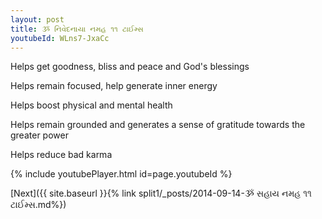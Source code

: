 ```yaml
---
layout: post
title: ૐ નિવેદનાયા નમહ ૧૧ ટાઈમ્સ
youtubeId: WLns7-JxaCc
---
```

 
 
Helps get goodness, bliss and peace and God's blessings
 
Helps remain focused, help generate inner energy 
 
Helps boost physical and mental health 
 
Helps remain grounded and generates a sense of gratitude towards the greater power 
 
Helps reduce bad karma
 
 
 
 


{% include youtubePlayer.html id=page.youtubeId %}
 
[Next]({{ site.baseurl }}{% link  split1/_posts/2014-09-14-ૐ સહાય નમહ ૧૧ ટાઈમ્સ.md%})
 
